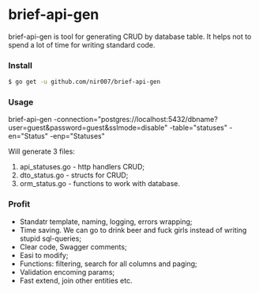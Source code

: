 # brief-api-gen
 brief-api-gen is tool for generating CRUD by database table. It helps not to spend a lot of time for writing standard code.

### Install

```sh
$ go get -u github.com/nir007/brief-api-gen
```

### Usage

brief-api-gen -connection="postgres://localhost:5432/dbname?user=guest&password=guest&sslmode=disable" -table="statuses" -en="Status" -enp="Statuses"

Will generate 3 files:
1. api_statuses.go - http handlers CRUD;
2. dto_status.go - structs for CRUD;
3. orm_status.go - functions to work with database.


### Profit

* Standatr template, naming, logging, errors wrapping;
* Time saving. We can go to drink beer and fuck girls instead of writing stupid sql-queries;
* Clear code, Swagger comments;
* Easi to modify;
* Functions: filtering, search for all columns and paging;
* Validation encoming params;
* Fast extend, join other entities etc.
